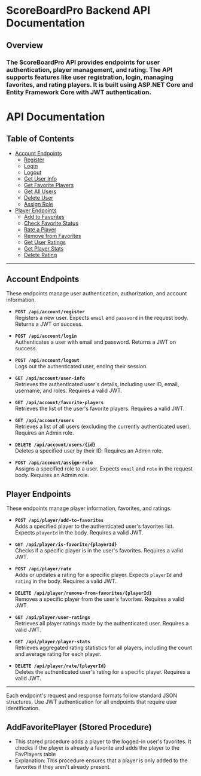 # ScoreBoardPro Backend API Documentation
## Overview
### The ScoreBoardPro API provides endpoints for user authentication, player management, and rating. The API supports features like user registration, login, managing favorites, and rating players. It is built using ASP.NET Core and Entity Framework Core with JWT authentication.

# API Documentation

## Table of Contents
- [Account Endpoints](#account-endpoints)
  - [Register](#post-apicontrollerregister)
  - [Login](#post-apicontrollerlogin)
  - [Logout](#post-apicontrollerlogout)
  - [Get User Info](#get-apicontrolleruser-info)
  - [Get Favorite Players](#get-apicontrollerfavorite-players)
  - [Get All Users](#get-apicontrollerusers)
  - [Delete User](#delete-apicontrollerusersid)
  - [Assign Role](#post-apicontrollerassign-role)
- [Player Endpoints](#player-endpoints)
  - [Add to Favorites](#post-apiplayeradd-to-favorites)
  - [Check Favorite Status](#get-apiplayeris-favoriteplayerid)
  - [Rate a Player](#post-apiplayerrate)
  - [Remove from Favorites](#delete-apiplayerremove-from-favoritesplayerid)
  - [Get User Ratings](#get-apiplayeruser-ratings)
  - [Get Player Stats](#get-apiplayerplayer-stats)
  - [Delete Rating](#delete-apiplayerrateplayerid)

---

## Account Endpoints
These endpoints manage user authentication, authorization, and account information.

- **`POST /api/account/register`**  
  Registers a new user. Expects `email` and `password` in the request body. Returns a JWT on success.

- **`POST /api/account/login`**  
  Authenticates a user with email and password. Returns a JWT on success.

- **`POST /api/account/logout`**  
  Logs out the authenticated user, ending their session.

- **`GET /api/account/user-info`**  
  Retrieves the authenticated user's details, including user ID, email, username, and roles. Requires a valid JWT.

- **`GET /api/account/favorite-players`**  
  Retrieves the list of the user's favorite players. Requires a valid JWT.

- **`GET /api/account/users`**  
  Retrieves a list of all users (excluding the currently authenticated user). Requires an Admin role.

- **`DELETE /api/account/users/{id}`**  
  Deletes a specified user by their ID. Requires an Admin role.

- **`POST /api/account/assign-role`**  
  Assigns a specified role to a user. Expects `email` and `role` in the request body. Requires an Admin role.

## Player Endpoints
These endpoints manage player information, favorites, and ratings.

- **`POST /api/player/add-to-favorites`**  
  Adds a specified player to the authenticated user's favorites list. Expects `playerId` in the body. Requires a valid JWT.

- **`GET /api/player/is-favorite/{playerId}`**  
  Checks if a specific player is in the user's favorites. Requires a valid JWT.

- **`POST /api/player/rate`**  
  Adds or updates a rating for a specific player. Expects `playerId` and `rating` in the body. Requires a valid JWT.

- **`DELETE /api/player/remove-from-favorites/{playerId}`**  
  Removes a specific player from the user's favorites. Requires a valid JWT.

- **`GET /api/player/user-ratings`**  
  Retrieves all player ratings made by the authenticated user. Requires a valid JWT.

- **`GET /api/player/player-stats`**  
  Retrieves aggregated rating statistics for all players, including the count and average rating for each player.

- **`DELETE /api/player/rate/{playerId}`**  
  Deletes the authenticated user's rating for a specific player. Requires a valid JWT.

---

Each endpoint's request and response formats follow standard JSON structures. Use JWT authentication for all endpoints that require user identification.

## AddFavoritePlayer (Stored Procedure)
- This stored procedure adds a player to the logged-in user's favorites. It checks if the player is already a favorite and adds the player to the FavPlayers table
- Explanation: This procedure ensures that a player is only added to the favorites if they aren't already present.


